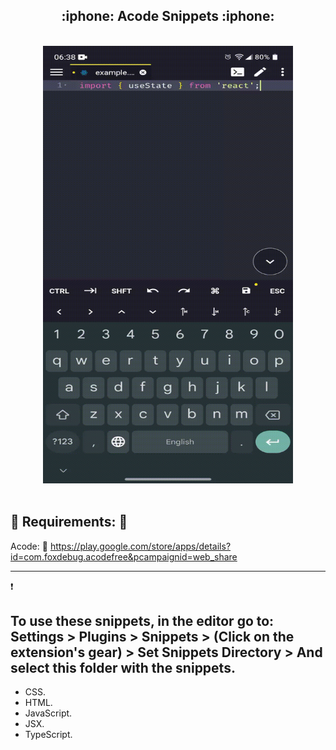 <h2 align='center'>:iphone: Acode Snippets :iphone:</h2>

<p align="center">
  <br>
  <img width="400" height="700" src="./assets/snipets.gif" alt="Acode Snippets">
  <br>
  <br>
</p>

## :pushpin: Requirements: :pushpin:

Acode: :link: https://play.google.com/store/apps/details?id=com.foxdebug.acodefree&pcampaignid=web_share

---
:exclamation: 
<h2>To use these snippets, in the editor go to: Settings > Plugins > Snippets > (Click on the extension's gear) > Set Snippets Directory > And select this folder with the snippets.</h2>


* CSS.
* HTML.
* JavaScript.
* JSX.
* TypeScript.
